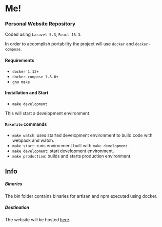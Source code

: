 # Me!
### Personal Website Repository

Coded using `Laravel 5.3`, `React 15.3`.  

In order to accomplish portability the project will use `docker` and `docker-compose`.  

#### Requirements

+ `docker 1.12+`  
+ `docker-compose 1.8.0+`  
+ `gnu make`  

#### Installation and Start 

+ `make development`  

This will start a development environment

#### `Makefile` commands

 + `make watch`: uses started development environment to build code with webpack and watch.
 + `make start`: runs environment built with `make development`.
 + `make development`: start development environment.
 + `make production`: builds and starts production environment.

## Info  

##### Binaries

The bin folder contains binaries for artisan and npm executed using docker.

##### Destination

The website will be hosted [here](https://simone.bembi.me).